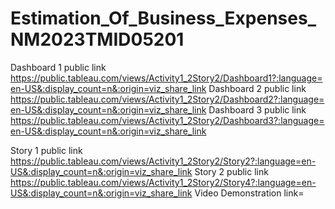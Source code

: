 # Estimation_Of_Business_Expenses_NM2023TMID05201


Dashboard 1 public link https://public.tableau.com/views/Activity1_2Story2/Dashboard1?:language=en-US&:display_count=n&:origin=viz_share_link
Dashboard 2 public link https://public.tableau.com/views/Activity1_2Story2/Dashboard2?:language=en-US&:display_count=n&:origin=viz_share_link
Dashboard 3 public link https://public.tableau.com/views/Activity1_2Story2/Dashboard3?:language=en-US&:display_count=n&:origin=viz_share_link

Story 1 public link https://public.tableau.com/views/Activity1_2Story2/Story2?:language=en-US&:display_count=n&:origin=viz_share_link
Story 2 public link https://public.tableau.com/views/Activity1_2Story2/Story4?:language=en-US&:display_count=n&:origin=viz_share_link
Video Demonstration link=
